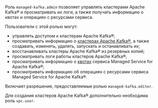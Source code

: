 Роль `managed-kafka.admin` позволяет управлять кластерами Apache Kafka® и просматривать их логи, а также получать информацию о квотах и операциях с ресурсами сервиса.

Пользователи с этой ролью могут:
* управлять доступом к кластерам Apache Kafka®;
* просматривать информацию о [кластерах Apache Kafka®](../../managed-kafka/concepts/index.md), а также создавать, изменять, удалять, запускать и останавливать их;
* восстанавливать кластеры Apache Kafka® из резервных копий;
* просматривать логи работы кластеров Apache Kafka®;
* просматривать информацию о [квотах](../../managed-kafka/concepts/limits.md#mkf-quotas) сервиса Managed Service for Apache Kafka®;
* просматривать информацию об операциях с ресурсами сервиса Managed Service for Apache Kafka®.

Включает разрешения, предоставляемые ролью `managed-kafka.editor`.

Для создания кластеров Apache Kafka® дополнительно необходима роль `vpc.user`.